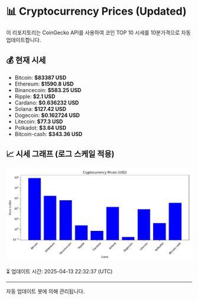 
# 📊 Cryptocurrency Prices (Updated)

이 리포지토리는 CoinGecko API를 사용하여 코인 TOP 10 시세를 10분가격으로 자동 업데이트합니다.

## 💰 현재 시세
- Bitcoin: **$83387 USD**
- Ethereum: **$1590.8 USD**
- Binancecoin: **$583.25 USD**
- Ripple: **$2.1 USD**
- Cardano: **$0.636232 USD**
- Solana: **$127.42 USD**
- Dogecoin: **$0.162724 USD**
- Litecoin: **$77.3 USD**
- Polkadot: **$3.64 USD**
- Bitcoin-cash: **$343.36 USD**

## 📈 시세 그래프 (로그 스케일 적용)
![Crypto Prices](crypto_prices.png)

⏳ 업데이트 시간: 2025-04-13 22:32:37 (UTC)

---
자동 업데이트 봇에 의해 관리됩니다.
